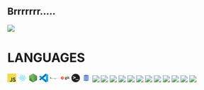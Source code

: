 ## Brrrrrrr.....
<p align="left"> <img src="https://komarev.com/ghpvc/?username=RAJESH2199&label=Profile%20views&color=129e00&style=plastic"/> </p>






# LANGUAGES
<code><img height="20" src="https://raw.githubusercontent.com/github/explore/80688e429a7d4ef2fca1e82350fe8e3517d3494d/topics/javascript/javascript.png"></code>
<code><img height="20" src="https://raw.githubusercontent.com/github/explore/80688e429a7d4ef2fca1e82350fe8e3517d3494d/topics/react/react.png"></code>
<code><img height="20" src="https://raw.githubusercontent.com/github/explore/80688e429a7d4ef2fca1e82350fe8e3517d3494d/topics/nodejs/nodejs.png"></code>
<code><img height="20" src="https://raw.githubusercontent.com/github/explore/80688e429a7d4ef2fca1e82350fe8e3517d3494d/topics/visual-studio-code/visual-studio-code.png"></code>
<code><img height="20" src="https://raw.githubusercontent.com/github/explore/80688e429a7d4ef2fca1e82350fe8e3517d3494d/topics/mongodb/mongodb.png"></code>
<code><img height="20" src="https://raw.githubusercontent.com/github/explore/80688e429a7d4ef2fca1e82350fe8e3517d3494d/topics/git/git.png"></code>
<code><img height="20" src="https://raw.githubusercontent.com/github/explore/80688e429a7d4ef2fca1e82350fe8e3517d3494d/topics/terminal/terminal.png"></code>
<code><img height="20" src="https://raw.githubusercontent.com/github/explore/80688e429a7d4ef2fca1e82350fe8e3517d3494d/topics/sql/sql.png"></code>
<code><img height="20" src="https://img.icons8.com/color/48/000000/python.png"></code>
<code><img height="20" src="https://www.vectorlogo.zone/logos/getpostman/getpostman-icon.svg"></code>
<code><img height="20" src="https://www.vectorlogo.zone/logos/jenkins/jenkins-icon.svg"></code>
<code><img height="20" src="https://www.vectorlogo.zone/logos/amazon_aws/amazon_aws-icon.svg"></code>
<code><img height="20" src="https://www.vectorlogo.zone/logos/docker/docker-icon.svg"></code>
<code><img height="20" src="https://www.vectorlogo.zone/logos/terraformio/terraformio-icon.svg"></code>
<code><img height="20" src="https://www.vectorlogo.zone/logos/atlassian_jira/atlassian_jira-icon.svg"></code>
<code><img height="20" src="https://www.vectorlogo.zone/logos/git-scm/git-scm-icon.svg"></code>
<code><img height="20" src="https://www.vectorlogo.zone/logos/splunk/splunk-icon.svg"></code>
<code><img height="20" src="https://www.vectorlogo.zone/logos/amazon_cloudwatch/amazon_cloudwatch-icon.svg"></code>
<code><img height="20" src="https://www.vectorlogo.zone/logos/jupyter/jupyter-icon.svg"></code>
<code><img height="20" src="https://www.vectorlogo.zone/logos/linux/linux-icon.svg"></code>








